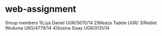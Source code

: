 # web-assignment
Group members
1)Liya Daniel UGR/5670/14
2)Meaza Tadele  UGR/
3)Rediet Woduma URG/4779/14
4)Sosina Sisay UGR/0131/14

